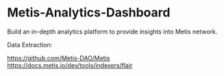 # Metis-Analytics-Dashboard
 Build an in-depth analytics platform to provide insights into Metis network.

Data Extraction:

https://github.com/Metis-DAO/Metis
https://docs.metis.io/dev/tools/indexers/flair

